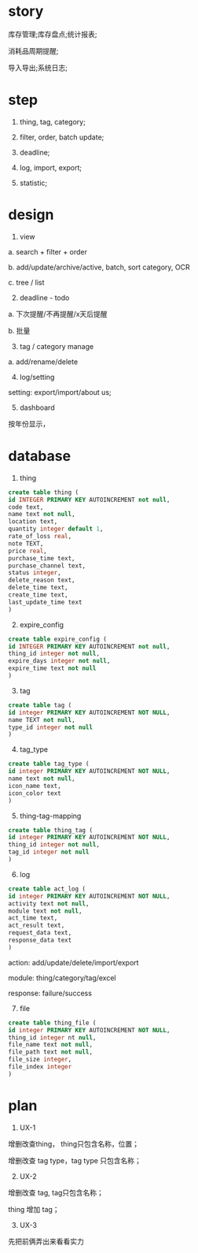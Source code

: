 # story

库存管理;库存盘点;统计报表;

消耗品周期提醒;

导入导出;系统日志;

# step

1. thing, tag, category;

2. filter, order, batch update;

3. deadline;

4. log, import, export;

5. statistic;

# design

1. view

a. search + filter + order

b. add/update/archive/active, batch, sort category, OCR

c. tree / list

2. deadline - todo

a. 下次提醒/不再提醒/x天后提醒

b. 批量

3. tag / category manage

a. add/rename/delete

4. log/setting

setting: export/import/about us;

5. dashboard

按年份显示，

# database

1. thing

```sql
create table thing (
id INTEGER PRIMARY KEY AUTOINCREMENT not null, 
code text,
name text not null, 
location text, 
quantity integer default 1, 
rate_of_loss real,
note TEXT, 
price real,
purchase_time text, 
purchase_channel text, 
status integer,
delete_reason text,
delete_time text, 
create_time text, 
last_update_time text
)
```

2. expire_config

```sql
create table expire_config (
id INTEGER PRIMARY KEY AUTOINCREMENT not null,
thing_id integer not null, 
expire_days integer not null, 
expire_time text not null
)
```

3. tag

```sql
create table tag (
id integer PRIMARY KEY AUTOINCREMENT NOT NULL, 
name TEXT not null, 
type_id integer not null
)
```

4. tag_type

```sql
create table tag_type (
id integer PRIMARY KEY AUTOINCREMENT NOT NULL,
name text not null,
icon_name text,
icon_color text
)
```

5. thing-tag-mapping

```sql
create table thing_tag (
id integer PRIMARY KEY AUTOINCREMENT NOT NULL, 
thing_id integer not null, 
tag_id integer not null
)
```

6. log

```sql
create table act_log (
id integer PRIMARY KEY AUTOINCREMENT NOT NULL, 
activity text not null,
module text not null,
act_time text,
act_result text,
request_data text,
response_data text
)
```

action: add/update/delete/import/export

module: thing/category/tag/excel

response: failure/success

7. file

```sql
create table thing_file (
id integer PRIMARY KEY AUTOINCREMENT NOT NULL,
thing_id integer nt null,
file_name text not null,
file_path text not null,
file_size integer,
file_index integer
)
```

# plan

1. UX-1

增删改查thing， thing只包含名称，位置；

增删改查 tag type，tag type 只包含名称；

2. UX-2

增删改查 tag, tag只包含名称；

thing 增加 tag；

3. UX-3

先把前俩弄出来看看实力 
